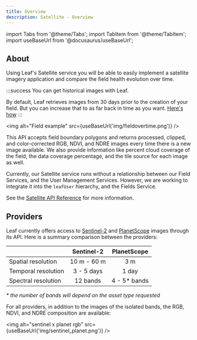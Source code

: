 ```yaml
---
title: Overview
description: Satellite - Overview
---
```


import Tabs from '@theme/Tabs';
import TabItem from '@theme/TabItem';
import useBaseUrl from '@docusaurus/useBaseUrl';

<!-- the following links are referenced throughout this document -->
[1]: /sentinel_overview
[2]: /planet_overview

## About

Using Leaf's Satellite service you will be able to easily implement a satellite
imagery application and compare the field health evolution over time. 

:::success You can get historical images with Leaf.

By default, Leaf retrieves images from 30 days prior to the creation of your
field. But you can increase that to as far back in time as you want.
[Here's how](/satellite_endpoints#post-fields)
:::

<img alt="Field example" src={useBaseUrl('img/fieldovertime.png')} />

This API accepts field boundary polygons and returns processed, clipped, and
color-corrected RGB, NDVI, and NDRE images every time there is a new image available.
We also provide information like percent cloud coverage of the field, the data
coverage percentage, and the tile source for each image as well.

Currently, our Satellite service runs without a relationship between our Field Services, and the User Management Services.
However, we are working to integrate it into the `leafUser` hierarchy, and the Fields Service.

See the [Satellite API Reference][satellite_endpoints] for more information.

[satellite_endpoints]: satellite_endpoints.md

## Providers

Leaf currently offers access to [Sentinel-2][1] and [PlanetScope][2] images through its API.
Here is a summary comparison between the providers:

|                     |  Sentinel-2 | PlanetScope |
|---------------------|:-----------:|:-----------:|
| Spatial resolution  | 10 m - 60 m |     3 m     |
| Temporal resolution |  3 - 5 days |    1 day    |
| Spectral resolution |  12 bands   | 4 - 5* bands|

_* the number of bands will depend on the asset type requested_

For all providers, in addition to the images of the isolated bands, the RGB, NDVI, and NDRE composition are available:

<img alt="sentinel x planet rgb" src={useBaseUrl('img/sentinel_planet.png')} />